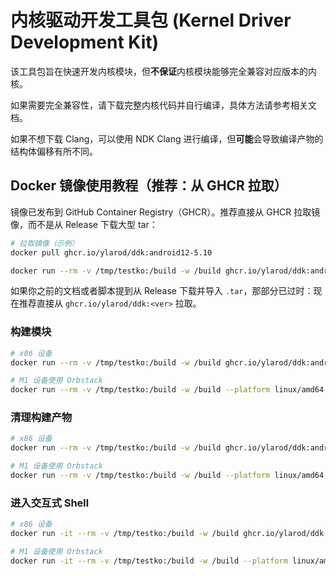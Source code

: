 # 内核驱动开发工具包 (Kernel Driver Development Kit)

该工具包旨在快速开发内核模块，但**不保证**内核模块能够完全兼容对应版本的内核。

如果需要完全兼容性，请下载完整内核代码并自行编译，具体方法请参考相关文档。

如果不想下载 Clang，可以使用 NDK Clang 进行编译，但**可能**会导致编译产物的结构体偏移有所不同。

## Docker 镜像使用教程（推荐：从 GHCR 拉取）

镜像已发布到 GitHub Container Registry（GHCR）。推荐直接从 GHCR 拉取镜像，而不是从 Release 下载大型 tar：

```bash
# 拉取镜像（示例）
docker pull ghcr.io/ylarod/ddk:android12-5.10

docker run --rm -v /tmp/testko:/build -w /build ghcr.io/ylarod/ddk:android12-5.10 make
```

如果你之前的文档或者脚本提到从 Release 下载并导入 `.tar`，那部分已过时：现在推荐直接从 `ghcr.io/ylarod/ddk:<ver>` 拉取。

### 构建模块

```bash
# x86 设备
docker run --rm -v /tmp/testko:/build -w /build ghcr.io/ylarod/ddk:android12-5.10 make

# M1 设备使用 Orbstack
docker run --rm -v /tmp/testko:/build -w /build --platform linux/amd64 ghcr.io/ylarod/ddk:android12-5.10 make
```

### 清理构建产物

```bash
# x86 设备
docker run --rm -v /tmp/testko:/build -w /build ghcr.io/ylarod/ddk:android12-5.10 make clean

# M1 设备使用 Orbstack
docker run --rm -v /tmp/testko:/build -w /build --platform linux/amd64 ghcr.io/ylarod/ddk:android12-5.10 make clean
```

### 进入交互式 Shell

```bash
# x86 设备
docker run -it --rm -v /tmp/testko:/build -w /build ghcr.io/ylarod/ddk:android12-5.10

# M1 设备使用 Orbstack
docker run -it --rm -v /tmp/testko:/build -w /build --platform linux/amd64 ghcr.io/ylarod/ddk:android12-5.10
```